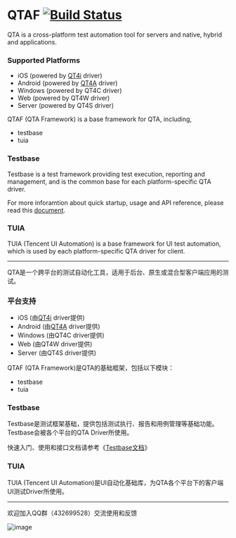 # QTAF [![Build Status](https://travis-ci.org/Tencent/QTAF.svg?branch=master)](https://travis-ci.org/Tencent/QTAF)

QTA is a cross-platform test automation tool for servers and native, hybrid and applications.

### Supported Platforms

* iOS (powered by [QT4i](https://github.com/tencent/QT4i) driver)
* Android (powered by [QT4A](https://github.com/tencent/QT4A) driver)
* Windows (powered by QT4C driver)
* Web (powered by QT4W driver)
* Server (powered by QT4S driver)

QTAF (QTA Framework) is a base framework for QTA, including,

* testbase
* tuia

### Testbase

Testbase is a test framework providing test execution, reporting and management, and is the common base for each platform-specific QTA driver.

For more inforamtion about quick startup, usage and API reference, please read this [document](http://qta-testbase.readthedocs.io/zh/latest/).


### TUIA

TUIA (Tencent UI Automation) is a base framework for UI test automation, which is used by each platform-specific QTA driver for client.




------------------------------

QTA是一个跨平台的测试自动化工具，适用于后台、原生或混合型客户端应用的测试。

### 平台支持

* iOS (由[QT4i](https://github.com/tencent/QT4i) driver提供)
* Android (由[QT4A](https://github.com/tencent/QT4A) driver提供)
* Windows (由QT4C driver提供)
* Web (由QT4W driver提供)
* Server (由QT4S driver提供)


QTAF (QTA Framework)是QTA的基础框架，包括以下模块：

* testbase
* tuia

### Testbase

Testbase是测试框架基础，提供包括测试执行、报告和用例管理等基础功能。Testbase会被各个平台的QTA Driver所使用。

快速入门、使用和接口文档请参考《[Testbase文档](http://qta-testbase.readthedocs.io/zh/latest/)》


### TUIA

TUIA (Tencent UI Automation)是UI自动化基础库，为QTA各个平台下的客户端UI测试Driver所使用。


------------------------------

欢迎加入QQ群（432699528）交流使用和反馈

![image](https://github.com/Tencent/QTAF/blob/master/docs/misc/qq_group.png)
